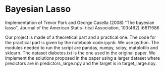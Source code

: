 # Bayesian Lasso

Implementation of Trevor Park and George Casella (2008) "The bayesian lasso", Journal of the American Statis- tical Association, 103(482) :681?686

Our project is made of a theoretical part and a practical one. The code for the practical part is given by the notebook code.ipynb. We use python. The modules needed to run the script are pandas, numpy, scipy, matplotlib and sklearn. The dataset diabetes.txt is the one used in the original paper. We implement the solutions proposed in the paper using a larger dataset where predictors are in predictors_large.npy and the target is in target_large.npy.